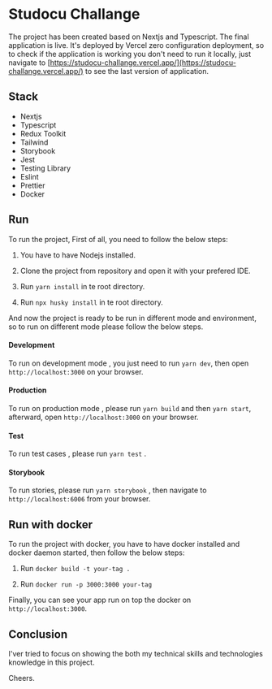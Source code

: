 # Studocu Challange

The project has been created based on Nextjs and Typescript. The final application is live. It's deployed by Vercel zero configuration deployment, so to check if the application is working you don't need to run it locally, just navigate to [https://studocu-challange.vercel.app/](https://studocu-challange.vercel.app/) to see the last version of application.

## Stack

- Nextjs
- Typescript
- Redux Toolkit
- Tailwind
- Storybook
- Jest
- Testing Library
- Eslint
- Prettier
- Docker

## Run

To run the project, First of all, you need to follow the below steps:

1. You have to have Nodejs installed.

2. Clone the project from repository and open it with your prefered IDE.

3. Run `yarn install` in te root directory.

4. Run `npx husky install` in te root directory.

And now the project is ready to be run in different mode and environment, so to run on different mode please follow the below steps.

#### Development

To run on development mode , you just need to run `yarn dev`, then open `http://localhost:3000` on your browser.

#### Production

To run on production mode , please run `yarn build` and then `yarn start`, afterward, open `http://localhost:3000` on your browser.

#### Test

To run test cases , please run `yarn test` .

#### Storybook

To run stories, please run `yarn storybook` , then navigate to `http://localhost:6006` from your browser.

## Run with docker

To run the project with docker, you have to have docker installed and docker daemon started, then follow the below steps:

1. Run `docker build -t your-tag .`

2. Run `docker run -p 3000:3000 your-tag`

Finally, you can see your app run on top the docker on `http://localhost:3000`.

## Conclusion

I'ver tried to focus on showing the both my technical skills and technologies knowledge in this project.

Cheers.
